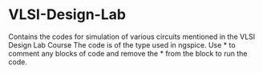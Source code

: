 # VLSI-Design-Lab
Contains the codes for simulation of various circuits mentioned in the VLSI Design Lab Course 
The code is of the type used in ngspice.
Use * to comment any blocks of code and remove the * from the block to run the code.
